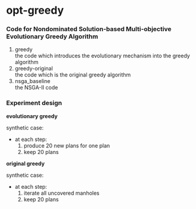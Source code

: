 # opt-greedy
### **Code for Nondominated Solution-based Multi-objective Evolutionary Greedy Algorithm**

1. greedy\
the code which introduces the evolutionary mechanism into the greedy algorithm
2. greedy-original\
the code which is the original greedy algorithm
3. nsga_baseline\
the NSGA-II code


### **Experiment design**

**evolutionary greedy**

synthetic case:
- at each step:
  1. produce 20 new plans for one plan
  2. keep 20 plans
   

**original greedy**

synthetic case:
- at each step:
    1. iterate all uncovered manholes
    2. keep 20 plans
